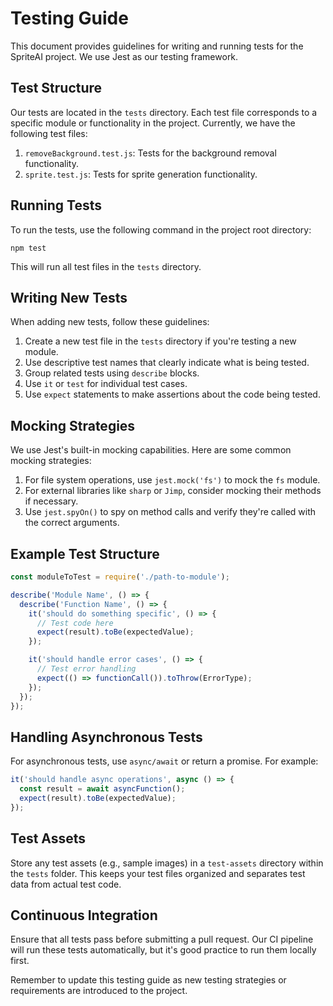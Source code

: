 # Testing Guide

This document provides guidelines for writing and running tests for the SpriteAI project. We use Jest as our testing framework.

## Test Structure

Our tests are located in the `tests` directory. Each test file corresponds to a specific module or functionality in the project. Currently, we have the following test files:

1. `removeBackground.test.js`: Tests for the background removal functionality.
2. `sprite.test.js`: Tests for sprite generation functionality.

## Running Tests

To run the tests, use the following command in the project root directory:

```
npm test
```

This will run all test files in the `tests` directory.

## Writing New Tests

When adding new tests, follow these guidelines:

1. Create a new test file in the `tests` directory if you're testing a new module.
2. Use descriptive test names that clearly indicate what is being tested.
3. Group related tests using `describe` blocks.
4. Use `it` or `test` for individual test cases.
5. Use `expect` statements to make assertions about the code being tested.

## Mocking Strategies

We use Jest's built-in mocking capabilities. Here are some common mocking strategies:

1. For file system operations, use `jest.mock('fs')` to mock the `fs` module.
2. For external libraries like `sharp` or `Jimp`, consider mocking their methods if necessary.
3. Use `jest.spyOn()` to spy on method calls and verify they're called with the correct arguments.

## Example Test Structure

```javascript
const moduleToTest = require('./path-to-module');

describe('Module Name', () => {
  describe('Function Name', () => {
    it('should do something specific', () => {
      // Test code here
      expect(result).toBe(expectedValue);
    });

    it('should handle error cases', () => {
      // Test error handling
      expect(() => functionCall()).toThrow(ErrorType);
    });
  });
});
```

## Handling Asynchronous Tests

For asynchronous tests, use `async/await` or return a promise. For example:

```javascript
it('should handle async operations', async () => {
  const result = await asyncFunction();
  expect(result).toBe(expectedValue);
});
```

## Test Assets

Store any test assets (e.g., sample images) in a `test-assets` directory within the `tests` folder. This keeps your test files organized and separates test data from actual test code.

## Continuous Integration

Ensure that all tests pass before submitting a pull request. Our CI pipeline will run these tests automatically, but it's good practice to run them locally first.

Remember to update this testing guide as new testing strategies or requirements are introduced to the project.